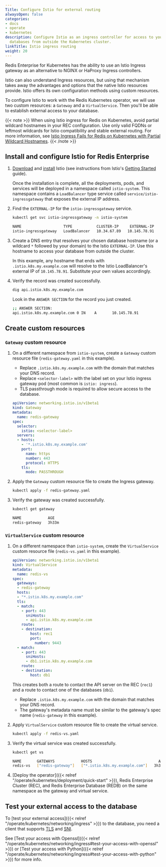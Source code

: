 ```yaml
---
Title: Configure Istio for external routing
alwaysOpen: false
categories:
- docs
- operate
- kubernetes
description: Configure Istio as an ingress controller for access to your Redis Enterprise
  databases from outside the Kubernetes cluster.
linkTitle: Istio ingress routing
weight: 20
---
```


Redis Enterprise for Kubernetes has the ability to use an Istio Ingress gateway as an alternative to NGINX or HaProxy Ingress controllers.

Istio can also understand Ingress resources, but using that mechanism takes away the advantages and options that the native Istio resources provide. Istio offers its own configuration methods using custom resources.

To configure Istio to work with the Redis Kubernetes operator, we will use two custom resources: a `Gateway` and a `VirtualService`. Then you'll be able to establish external access to your database.

{{< note >}}
When using Istio ingress for Redis on Kubernetes, avoid partial wildcard hostnames in your REC configuration. Use only valid FQDNs or leftmost wildcards for Istio compatibility and stable external routing. For more information, see [Istio Ingress Fails for Redis on Kubernetes with Partial Wildcard Hostnames](https://support.redislabs.com/hc/en-us/articles/30446436267666-Istio-Ingress-Fails-for-Redis-on-Kubernetes-with-Partial-Wildcard-Hostnames).
{{< /note >}}

## Install and configure Istio for Redis Enterprise

1. [Download](https://istio.io/latest/docs/setup/getting-started/) and [install](https://istio.io/latest/docs/setup/getting-started/) Istio (see instructions from Istio's [Getting Started](https://istio.io/latest/docs/setup/getting-started/) guide).

    Once the installation is complete, all the deployments, pods, and services will be deployed in a namespace called `istio-system`. This namespace contains a `LoadBalancer` type service called `service/istio-ingressgateway` that exposes the external IP address.

1. Find the `EXTERNAL-IP` for the `istio-ingressgateway` service.

    ```sh
    kubectl get svc istio-ingressgateway -n istio-system

    NAME                   TYPE           CLUSTER-IP     EXTERNAL-IP      PORT(S)                                                                      AGE
    istio-ingressgateway   LoadBalancer   10.34.67.89   10.145.78.91   15021:12345/TCP,80:67891/TCP,443:23456/TCP,31400:78901/TCP,15443:10112/TCP   3h8m
    ```

1. Create a DNS entry that resolves your chosen database hostname (or a wildcard `*` followed by your domain) to the Istio `EXTERNAL-IP`. Use this hostname to access your database from outside the cluster.

    In this example, any hostname that ends with `.istio.k8s.my.example.com` will resolve to the Istio LoadBalancer's external IP of `10.145.78.91`. Substitute your own values accordingly.

1. Verify the record was created successfully.

    ```sh
    dig api.istio.k8s.my.example.com
    ```

    Look in the `ANSWER SECTION` for the record you just created.

    ```sh
    ;; ANSWER SECTION:
    api.istio.k8s.my.example.com 0 IN    A       10.145.78.91
    ```

## Create custom resources

### `Gateway` custom resource

1. On a different namespace from `istio-system`, create a `Gateway` custom resource file (`redis-gateway.yaml` in this example).

    - Replace `.istio.k8s.my.example.com` with the domain that matches your DNS record.
    - Replace `<selector-label>` with the label set on your Istio ingress gateway pod (most common is `istio: ingress`).
    - TLS passthrough mode is required to allow secure access to the database.

    ```yaml
    apiVersion: networking.istio.io/v1beta1
    kind: Gateway
    metadata:
      name: redis-gateway
    spec:
      selector:
        istio: <selector-label>
      servers:
      - hosts:
        - '*.istio.k8s.my.example.com'
        port:
          name: https
          number: 443
          protocol: HTTPS
        tls:
          mode: PASSTHROUGH
    ```

1. Apply the `Gateway` custom resource file to create the Ingress gateway.

    ```sh
    kubectl apply -f redis-gateway.yaml
    ```

1. Verify the gateway was created successfully.

      ```sh
      kubectl get gateway

      NAME            AGE
      redis-gateway   3h33m
      ```

### `VirtualService` custom resource

1. On a different namespace than `istio-system`, create the `VirtualService` custom resource file (`redis-vs.yaml` in this example).

    ```yaml
    apiVersion: networking.istio.io/v1beta1
    kind: VirtualService
    metadata:
      name: redis-vs
    spec:
      gateways:
      - redis-gateway
      hosts:
      - "*.istio.k8s.my.example.com"
      tls:
      - match:
        - port: 443
          sniHosts:
          - api.istio.k8s.my.example.com
        route:
        - destination:
            host: rec1
            port:
              number: 9443
      - match:
        - port: 443
          sniHosts:
          - db1.istio.k8s.my.example.com
        route:
        - destination:
            host: db1
    ```

    This creates both a route to contact the API server on the REC (`rec1`) and a route to contact one of the databases (`db1`).

    - Replace `.istio.k8s.my.example.com` with the domain that matches your DNS record.
    - The gateway's metadata name must be similar to the gateway's spec name (`redis-gateway` in this example).
1. Apply `VirtualService` custom resource file to create the virtual service.

    ```sh
    kubectl apply -f redis-vs.yaml
    ```

1. Verify the virtual service was created successfully.

    ```sh
    kubectl get vs

    NAME       GATEWAYS            HOSTS                              AGE
    redis-vs   ["redis-gateway"]   ["*.istio.k8s.my.example.com"]   3h33m
    ```

1. [Deploy the operator]({{< relref "/operate/kubernetes/deployment/quick-start" >}}), Redis Enterprise Cluster (REC), and Redis Enterprise Database (REDB) on the same namespace as the gateway and virtual service.

## Test your external access to the database

To [test your external access]({{< relref "/operate/kubernetes/networking/ingress" >}}) to the database, you need a client that supports [TLS](https://en.wikipedia.org/wiki/Transport_Layer_Security) and [SNI](https://en.wikipedia.org/wiki/Server_Name_Indication).

See [Test your access with Openssl]({{< relref "/operate/kubernetes/networking/ingress#test-your-access-with-openssl" >}}) or [Test your access with Python]({{< relref "/operate/kubernetes/networking/ingress#test-your-access-with-python" >}}) for more info.
